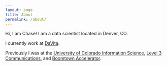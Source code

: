 ```yaml
---
layout: page
title: About
permalink: /about/
---
```


Hi, I am Chase! I am a data scientist located in Denver, CO.

I currently work at [DaVita](https://www.davita.com/).

Previously I was at the [University of Colorado Information Science](https://www.colorado.edu/cmci/infoscience), [Level 3 Communications](https://en.wikipedia.org/wiki/Level_3_Communications), and [Boomtown Accelerator](https://boomtownaccelerators.com/).


